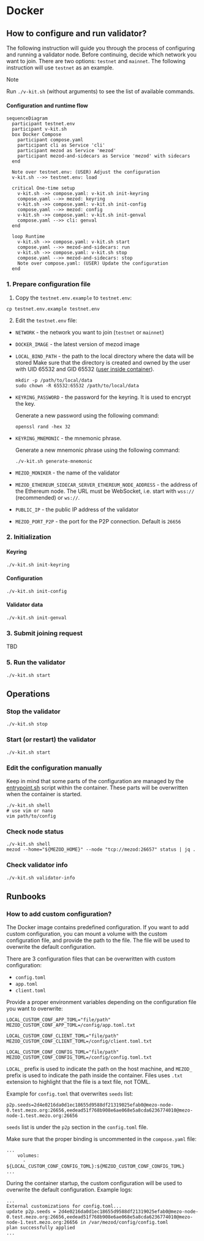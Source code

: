 # Docker

## How to configure and run validator?

The following instruction will guide you through the process of configuring
and running a validator node. Before continuing, decide which network you want
to join. There are two options: `testnet` and `mainnet`. The following
instruction will use `testnet` as an example.

> [!NOTE]
> Run `./v-kit.sh` (without arguments) to see the list of available commands.

#### Configuration and runtime flow

```mermaid
sequenceDiagram
  participant testnet.env
  participant v-kit.sh
  box Docker Compose
    participant compose.yaml
    participant cli as Service 'cli'
    participant mezod as Service 'mezod'
    participant mezod-and-sidecars as Service 'mezod' with sidecars
  end

  Note over testnet.env: (USER) Adjust the configuration
  v-kit.sh -->> testnet.env: load

  critical One-time setup
    v-kit.sh ->> compose.yaml: v-kit.sh init-keyring
    compose.yaml -->> mezod: keyring
    v-kit.sh ->> compose.yaml: v-kit.sh init-config
    compose.yaml -->> mezod: config
    v-kit.sh ->> compose.yaml: v-kit.sh init-genval
    compose.yaml -->> cli: genval
  end

  loop Runtime
    v-kit.sh ->> compose.yaml: v-kit.sh start
    compose.yaml -->> mezod-and-sidecars: run
    v-kit.sh ->> compose.yaml: v-kit.sh stop
    compose.yaml -->> mezod-and-sidecars: stop
    Note over compose.yaml: (USER) Update the configuration
  end
```

### 1. Prepare configuration file

1. Copy the `testnet.env.example` to `testnet.env`:

```shell
cp testnet.env.example testnet.env
```

2. Edit the `testnet.env` file:

* `NETWORK` - the network you want to join (`testnet` or `mainnet`)
* `DOCKER_IMAGE` - the latest version of mezod image
* `LOCAL_BIND_PATH` - the path to the local directory where the data will be stored
  Make sure that the directory is created
  and owned by the user with UID 65532 and GID 65532 ([user inside container](./compose.yaml#21)).

  ```shell
  mkdir -p /path/to/local/data
  sudo chown -R 65532:65532 /path/to/local/data
  ```

* `KEYRING_PASSWORD` - the password for the keyring. It is used to encrypt the key.

  Generate a new password using the following command:

  ```shell
  openssl rand -hex 32
  ```

* `KEYRING_MNEMONIC` - the mnemonic phrase.

  Generate a new mnemonic phrase using the following command:

  ```shell
  ./v-kit.sh generate-mnemonic
  ```

* `MEZOD_MONIKER` - the name of the validator
* `MEZOD_ETHEREUM_SIDECAR_SERVER_ETHEREUM_NODE_ADDRESS` - the address of the Ethereum node.
The URL must be WebSocket, i.e. start with `wss://` (recommended) or `ws://`.
* `PUBLIC_IP` - the public IP address of the validator
* `MEZOD_PORT_P2P` - the port for the P2P connection. Default is `26656`

### 2. Initialization

#### Keyring

```shell
./v-kit.sh init-keyring
```

#### Configuration

```shell
./v-kit.sh init-config
```

#### Validator data

```shell
./v-kit.sh init-genval
```

### 3. Submit joining request

TBD

### 5. Run the validator

```shell
./v-kit.sh start
```

## Operations

### Stop the validator

```shell
./v-kit.sh stop
```

### Start (or restart) the validator

```shell
./v-kit.sh start
```

### Edit the configuration manually

Keep in mind that some parts of the configuration are managed by the [entrypoint.sh](./entrypoint.sh) script
within the container. These parts will be overwritten when the container is started.

```shell
./v-kit.sh shell
# use vim or nano
vim path/to/config
```

### Check node status

```shell
./v-kit.sh shell
mezod --home="${MEZOD_HOME}" --node "tcp://mezod:26657" status | jq .
```

### Check validator info

```shell
./v-kit.sh validator-info
```

## Runbooks

### How to add custom configuration?

The Docker image contains predefined configuration. If you want to add custom configuration,
you can mount a volume with the custom configuration file, and provide the path to the file.
The file will be used to overwrite the default configuration.

There are 3 configuration files that can be overwritten with custom configuration:
- `config.toml`
- `app.toml`
- `client.toml`

Provide a proper environment variables depending on the configuration file you want to overwrite:

```
LOCAL_CUSTOM_CONF_APP_TOML="file/path"
MEZOD_CUSTOM_CONF_APP_TOML=/config/app.toml.txt

LOCAL_CUSTOM_CONF_CLIENT_TOML="file/path"
MEZOD_CUSTOM_CONF_CLIENT_TOML=/config/client.toml.txt

LOCAL_CUSTOM_CONF_CONFIG_TOML="file/path"
MEZOD_CUSTOM_CONF_CONFIG_TOML=/config/config.toml.txt
```

`LOCAL_` prefix is used to indicate the path on the host machine,
and `MEZOD_` prefix is used to indicate the path inside the container.
Files uses `.txt` extension to highlight that the file is a text file, not TOML.

Example for `config.toml` that overwrites `seeds` list:
```
p2p.seeds=2d4e0216da0d1ec18655d9588df21319025efab0@mezo-node-0.test.mezo.org:26656,eedead51f768b908e6ae068e5a8cda6236774010@mezo-node-1.test.mezo.org:26656
```

`seeds` list is under the `p2p` section in the `config.toml` file.

Make sure that the proper binding is uncommented in the `compose.yaml` file:
```
...
    volumes:
      - ${LOCAL_CUSTOM_CONF_CONFIG_TOML}:${MEZOD_CUSTOM_CONF_CONFIG_TOML}
...
```

During the container startup, the custom configuration will be used to overwrite
the default configuration.
Example logs:
```
...
External customizations for config.toml...
update p2p.seeds = 2d4e0216da0d1ec18655d9588df21319025efab0@mezo-node-0.test.mezo.org:26656,eedead51f768b908e6ae068e5a8cda6236774010@mezo-node-1.test.mezo.org:26656 in /var/mezod/config/config.toml
plan successfully applied
...
```
